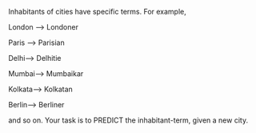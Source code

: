 Inhabitants of cities have specific terms. For example, 

London --> Londoner

Paris --> Parisian

Delhi--> Delhitie

Mumbai--> Mumbaikar

Kolkata--> Kolkatan

Berlin--> Berliner

and so on. Your task is to PREDICT the inhabitant-term, given a new city.	
